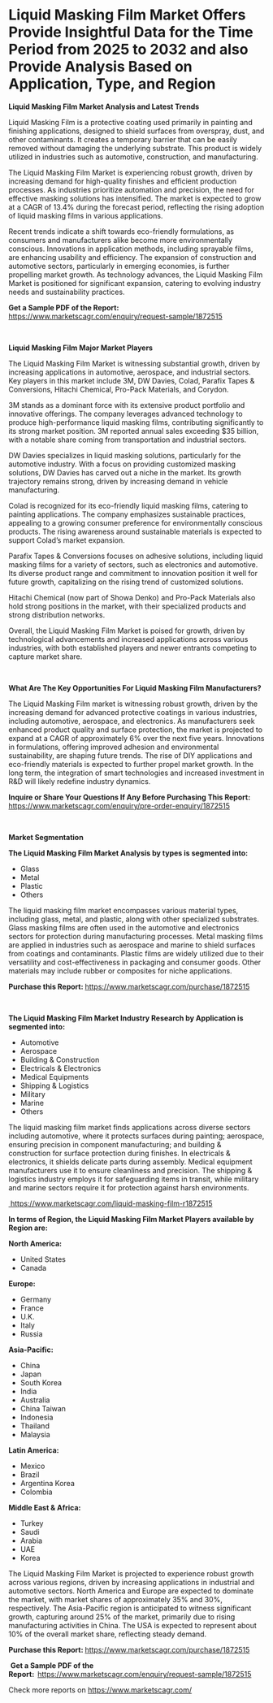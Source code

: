 <p><h1>Liquid Masking Film Market Offers Provide Insightful Data for the Time Period from 2025 to 2032 and also Provide Analysis Based on Application, Type, and Region</h1></p><p><strong>Liquid Masking Film Market Analysis and Latest Trends</strong></p>
<p><p>Liquid Masking Film is a protective coating used primarily in painting and finishing applications, designed to shield surfaces from overspray, dust, and other contaminants. It creates a temporary barrier that can be easily removed without damaging the underlying substrate. This product is widely utilized in industries such as automotive, construction, and manufacturing.</p><p>The Liquid Masking Film Market is experiencing robust growth, driven by increasing demand for high-quality finishes and efficient production processes. As industries prioritize automation and precision, the need for effective masking solutions has intensified. The market is expected to grow at a CAGR of 13.4% during the forecast period, reflecting the rising adoption of liquid masking films in various applications.</p><p>Recent trends indicate a shift towards eco-friendly formulations, as consumers and manufacturers alike become more environmentally conscious. Innovations in application methods, including sprayable films, are enhancing usability and efficiency. The expansion of construction and automotive sectors, particularly in emerging economies, is further propelling market growth. As technology advances, the Liquid Masking Film Market is positioned for significant expansion, catering to evolving industry needs and sustainability practices.</p></p>
<p><strong>Get a Sample PDF of the Report:&nbsp;</strong> <a href="https://www.marketscagr.com/enquiry/request-sample/1872515?utm_campaign=3137&utm_medium=2&utm_source=Github&utm_content=ia&utm_term=31032025&utm_id=liquid-masking-film">https://www.marketscagr.com/enquiry/request-sample/1872515</a></p>
<p>&nbsp;</p>
<p><strong>Liquid Masking Film Major Market Players</strong></p>
<p><p>The Liquid Masking Film Market is witnessing substantial growth, driven by increasing applications in automotive, aerospace, and industrial sectors. Key players in this market include 3M, DW Davies, Colad, Parafix Tapes & Conversions, Hitachi Chemical, Pro-Pack Materials, and Corydon.</p><p>3M stands as a dominant force with its extensive product portfolio and innovative offerings. The company leverages advanced technology to produce high-performance liquid masking films, contributing significantly to its strong market position. 3M reported annual sales exceeding $35 billion, with a notable share coming from transportation and industrial sectors.</p><p>DW Davies specializes in liquid masking solutions, particularly for the automotive industry. With a focus on providing customized masking solutions, DW Davies has carved out a niche in the market. Its growth trajectory remains strong, driven by increasing demand in vehicle manufacturing.</p><p>Colad is recognized for its eco-friendly liquid masking films, catering to painting applications. The company emphasizes sustainable practices, appealing to a growing consumer preference for environmentally conscious products. The rising awareness around sustainable materials is expected to support Colad’s market expansion.</p><p>Parafix Tapes & Conversions focuses on adhesive solutions, including liquid masking films for a variety of sectors, such as electronics and automotive. Its diverse product range and commitment to innovation position it well for future growth, capitalizing on the rising trend of customized solutions.</p><p>Hitachi Chemical (now part of Showa Denko) and Pro-Pack Materials also hold strong positions in the market, with their specialized products and strong distribution networks.</p><p>Overall, the Liquid Masking Film Market is poised for growth, driven by technological advancements and increased applications across various industries, with both established players and newer entrants competing to capture market share.</p></p>
<p>&nbsp;</p>
<p><strong>What Are The Key Opportunities For Liquid Masking Film Manufacturers?</strong></p>
<p><p>The Liquid Masking Film market is witnessing robust growth, driven by the increasing demand for advanced protective coatings in various industries, including automotive, aerospace, and electronics. As manufacturers seek enhanced product quality and surface protection, the market is projected to expand at a CAGR of approximately 6% over the next five years. Innovations in formulations, offering improved adhesion and environmental sustainability, are shaping future trends. The rise of DIY applications and eco-friendly materials is expected to further propel market growth. In the long term, the integration of smart technologies and increased investment in R&D will likely redefine industry dynamics.</p></p>
<p><strong>Inquire or Share Your Questions If Any Before Purchasing This Report:</strong> <a href="https://www.marketscagr.com/enquiry/pre-order-enquiry/1872515?utm_campaign=3137&utm_medium=2&utm_source=Github&utm_content=ia&utm_term=31032025&utm_id=liquid-masking-film">https://www.marketscagr.com/enquiry/pre-order-enquiry/1872515</a></p>
<p>&nbsp;</p>
<p><strong>Market Segmentation</strong></p>
<p><strong>The Liquid Masking Film Market Analysis by types is segmented into:</strong></p>
<p><ul><li>Glass</li><li>Metal</li><li>Plastic</li><li>Others</li></ul></p>
<p><p>The liquid masking film market encompasses various material types, including glass, metal, and plastic, along with other specialized substrates. Glass masking films are often used in the automotive and electronics sectors for protection during manufacturing processes. Metal masking films are applied in industries such as aerospace and marine to shield surfaces from coatings and contaminants. Plastic films are widely utilized due to their versatility and cost-effectiveness in packaging and consumer goods. Other materials may include rubber or composites for niche applications.</p></p>
<p><strong>Purchase this Report:&nbsp;</strong><a href="https://www.marketscagr.com/purchase/1872515?utm_campaign=3137&utm_medium=2&utm_source=Github&utm_content=ia&utm_term=31032025&utm_id=liquid-masking-film">https://www.marketscagr.com/purchase/1872515</a></p>
<p>&nbsp;</p>
<p><strong>The Liquid Masking Film Market Industry Research by Application is segmented into:</strong></p>
<p><ul><li>Automotive</li><li>Aerospace</li><li>Building & Construction</li><li>Electricals & Electronics</li><li>Medical Equipments</li><li>Shipping & Logistics</li><li>Military</li><li>Marine</li><li>Others</li></ul></p>
<p><p>The liquid masking film market finds applications across diverse sectors including automotive, where it protects surfaces during painting; aerospace, ensuring precision in component manufacturing; and building & construction for surface protection during finishes. In electricals & electronics, it shields delicate parts during assembly. Medical equipment manufacturers use it to ensure cleanliness and precision. The shipping & logistics industry employs it for safeguarding items in transit, while military and marine sectors require it for protection against harsh environments. </p></p>
<p><a href="https://www.marketscagr.com/liquid-masking-film-r1872515?utm_campaign=3137&utm_medium=2&utm_source=Github&utm_content=ia&utm_term=31032025&utm_id=liquid-masking-film">&nbsp;https://www.marketscagr.com/liquid-masking-film-r1872515</a></p>
<p><strong>In terms of Region, the Liquid Masking Film Market Players available by Region are:</strong></p>
<p>
    <p> <strong> North America: </strong>
        <ul>
            <li>United States</li>
            <li>Canada</li>
        </ul>
        </p> 
    <p> <strong> Europe: </strong>
        <ul>
            <li>Germany</li>
            <li>France</li>
            <li>U.K.</li>
            <li>Italy</li>
            <li>Russia</li>
        </ul>
        </p> 
    <p> <strong> Asia-Pacific: </strong>
        <ul>
            <li>China</li>
            <li>Japan</li>
            <li>South Korea</li>
            <li>India</li>
            <li>Australia</li>
            <li>China Taiwan</li>
            <li>Indonesia</li>
            <li>Thailand</li>
            <li>Malaysia</li>
        </ul>
        </p> 
    <p> <strong> Latin America: </strong>
        <ul>
            <li>Mexico</li>
            <li>Brazil</li>
            <li>Argentina Korea</li>
            <li>Colombia</li>
        </ul>
        </p> 
    <p> <strong> Middle East & Africa: </strong>
        <ul>
            <li>Turkey</li>
            <li>Saudi</li>
            <li>Arabia</li>
            <li>UAE</li>
            <li>Korea</li>
        </ul>
    </p>
    </p>
<p><p>The Liquid Masking Film Market is projected to experience robust growth across various regions, driven by increasing applications in industrial and automotive sectors. North America and Europe are expected to dominate the market, with market shares of approximately 35% and 30%, respectively. The Asia-Pacific region is anticipated to witness significant growth, capturing around 25% of the market, primarily due to rising manufacturing activities in China. The USA is expected to represent about 10% of the overall market share, reflecting steady demand.</p></p>
<p><strong>Purchase this Report: </strong><a href="https://www.marketscagr.com/purchase/1872515?utm_campaign=3137&utm_medium=2&utm_source=Github&utm_content=ia&utm_term=31032025&utm_id=liquid-masking-film">https://www.marketscagr.com/purchase/1872515</a></p>
<p>&nbsp;<strong>Get a Sample PDF of the Report:&nbsp;&nbsp;</strong><a href="https://www.marketscagr.com/enquiry/request-sample/1872515?utm_campaign=3137&utm_medium=2&utm_source=Github&utm_content=ia&utm_term=31032025&utm_id=liquid-masking-film">https://www.marketscagr.com/enquiry/request-sample/1872515</a></p>
<p><strong></strong></p>
<p>Check more reports on <a href="https://www.marketscagr.com/?utm_campaign=3137&utm_medium=2&utm_source=Github&utm_content=ia&utm_term=31032025&utm_id=liquid-masking-film">https://www.marketscagr.com/</a></p>